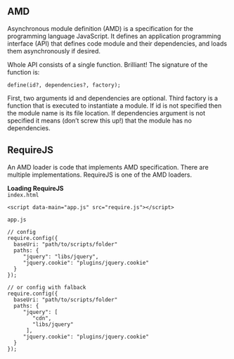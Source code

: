 ## AMD
Asynchronous module definition (AMD) is a specification for the programming language JavaScript. It defines an application programming interface (API) that defines code module and their dependencies, 
and loads them asynchronously if desired.    

Whole API consists of a single function. Brilliant! The signature of the function is:
```
define(id?, dependencies?, factory);
```
First, two arguments id and dependencies are optional. Third factory is a function that is executed to instantiate a module. 
If id is not specified then the module name is its file location. 
If dependencies argument is not specified it means (don’t screw this up!) that the module has no dependencies.

## RequireJS
An AMD loader is code that implements AMD specification. There are multiple implementations.
RequireJS is one of the AMD loaders.

**Loading RequireJS**    
`index.html`
```
<script data-main="app.js" src="require.js"></script>
```
`app.js`
```
// config
require.config({
  baseUri: "path/to/scripts/folder"
  paths: {
     "jquery": "libs/jquery",
     "jquery.cookie": "plugins/jquery.cookie"
  }
});

// or config with falback
require.config({
  baseUri: "path/to/scripts/folder"
  paths: {
     "jquery": [
        "cdn",
        "libs/jquery"
      ],
     "jquery.cookie": "plugins/jquery.cookie"
  }
});
```
